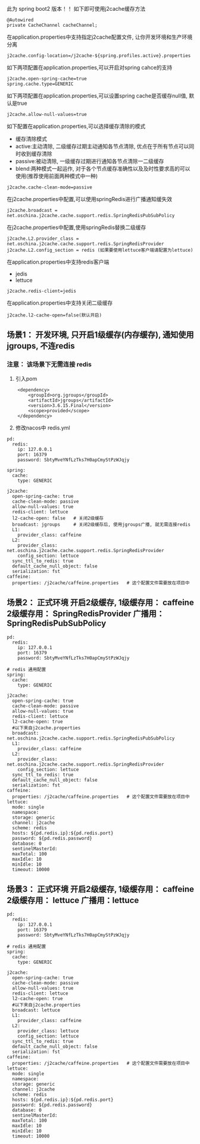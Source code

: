 此为 spring boot2 版本！！
如下即可使用j2cache缓存方法

```
@Autowired
private CacheChannel cacheChannel;
```

在application.properties中支持指定j2cache配置文件, 让你开发环境和生产环境分离

```
j2cache.config-location=/j2cache-${spring.profiles.active}.properties
```

如下两项配置在application.properties,可以开启对spring cahce的支持

```
j2cache.open-spring-cache=true  
spring.cache.type=GENERIC
```

如下两项配置在application.properties,可以设置spring cache是否缓存null值, 默认是true

```
j2cache.allow-null-values=true
```

如下配置在application.properties,可以选择缓存清除的模式     
* 缓存清除模式
* active:主动清除, 二级缓存过期主动通知各节点清除, 优点在于所有节点可以同时收到缓存清除
* passive:被动清除, 一级缓存过期进行通知各节点清除一二级缓存
* blend:两种模式一起运作, 对于各个节点缓存准确性以及及时性要求高的可以使用(推荐使用前面两种模式中一种) 
```
j2cache.cache-clean-mode=passive
```
在j2cache.properties中配置,可以使用springRedis进行广播通知缓失效
```
j2cache.broadcast = net.oschina.j2cache.cache.support.redis.SpringRedisPubSubPolicy
```
在j2cache.properties中配置,使用springRedis替换二级缓存
```
j2cache.L2.provider_class = net.oschina.j2cache.cache.support.redis.SpringRedisProvider
j2cache.L2.config_section = redis (如果要使用lettuce客户端请配置为lettuce)
```
在application.properties中支持redis客户端
* jedis
* lettuce
```
j2cache.redis-client=jedis
```
在application.properties中支持关闭二级缓存
```
j2cache.l2-cache-open=false(默认开启)
```



## 场景1： 开发环境, 只开启1级缓存(内存缓存), 通知使用 jgroups, 不连redis 
### 注意： 该场景下无需连接 redis
1. 引入pom
```
    <dependency>
        <groupId>org.jgroups</groupId>
        <artifactId>jgroups</artifactId>
        <version>3.6.15.Final</version>
        <scope>provided</scope>
    </dependency>
```
2. 修改nacos中 redis.yml
```
pd:
  redis:
    ip: 127.0.0.1
    port: 16379
    password: SbtyMveYNfLzTks7H0apCmyStPzWJqjy

spring:
  cache:
    type: GENERIC

j2cache:
  open-spring-cache: true
  cache-clean-mode: passive
  allow-null-values: true
  redis-client: lettuce
  l2-cache-open: false   # 关闭2级缓存
  broadcast: jgroups     # 关闭2级缓存后, 使用jgroups广播, 就无需连接redis   
  L1:
    provider_class: caffeine
  L2:
    provider_class: net.oschina.j2cache.cache.support.redis.SpringRedisProvider
    config_section: lettuce
  sync_ttl_to_redis: true
  default_cache_null_object: false
  serialization: fst
caffeine:
  properties: /j2cache/caffeine.properties   # 这个配置文件需要放在项目中

```

## 场景2： 正式环境 开启2级缓存, 1级缓存用： caffeine 2级缓存用： SpringRedisProvider  广播用：SpringRedisPubSubPolicy
```
pd:
  redis:
    ip: 127.0.0.1
    port: 16379
    password: SbtyMveYNfLzTks7H0apCmyStPzWJqjy

# redis 通用配置
spring:
  cache:
    type: GENERIC

j2cache:
  open-spring-cache: true
  cache-clean-mode: passive
  allow-null-values: true
  redis-client: lettuce
  l2-cache-open: true
  #以下来自j2cache.properties
  broadcast: net.oschina.j2cache.cache.support.redis.SpringRedisPubSubPolicy
  L1:
    provider_class: caffeine
  L2:
    provider_class: net.oschina.j2cache.cache.support.redis.SpringRedisProvider
    config_section: lettuce
  sync_ttl_to_redis: true
  default_cache_null_object: false
  serialization: fst
caffeine:
  properties: /j2cache/caffeine.properties   # 这个配置文件需要放在项目中
lettuce:
  mode: single
  namespace:
  storage: generic
  channel: j2cache
  scheme: redis
  hosts: ${pd.redis.ip}:${pd.redis.port}
  password: ${pd.redis.password}
  database: 0
  sentinelMasterId:
  maxTotal: 100
  maxIdle: 10
  minIdle: 10
  timeout: 10000
```


## 场景3： 正式环境 开启2级缓存, 1级缓存用： caffeine 2级缓存用： lettuce  广播用：lettuce
```
pd:
  redis:
    ip: 127.0.0.1
    port: 16379
    password: SbtyMveYNfLzTks7H0apCmyStPzWJqjy

# redis 通用配置
spring:
  cache:
    type: GENERIC

j2cache:
  open-spring-cache: true
  cache-clean-mode: passive
  allow-null-values: true
  redis-client: lettuce
  l2-cache-open: true
  #以下来自j2cache.properties
  broadcast: lettuce
  L1:
    provider_class: caffeine
  L2:
    provider_class: lettuce
    config_section: lettuce
  sync_ttl_to_redis: true
  default_cache_null_object: false
  serialization: fst
caffeine:
  properties: /j2cache/caffeine.properties   # 这个配置文件需要放在项目中
lettuce:
  mode: single
  namespace:
  storage: generic
  channel: j2cache
  scheme: redis
  hosts: ${pd.redis.ip}:${pd.redis.port}
  password: ${pd.redis.password}
  database: 0
  sentinelMasterId:
  maxTotal: 100
  maxIdle: 10
  minIdle: 10
  timeout: 10000
```
